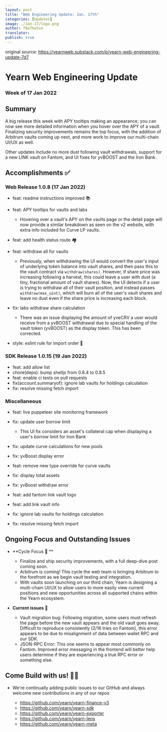 ```yaml
---
layout: post
title: "Web Engineering Update: Jan. 17th"
categories: [Updates]
image: ./Jan-17/logo.png
author: f0xTheSin
translator:
publish: true
---
```


original source: https://yearnweb.substack.com/p/yearn-web-engineering-update-7d7

# Yearn Web Engineering Update

### Week of 17 Jan 2022

## **Summary**

A big release this week with APY tooltips making an appearance; you can now see more detailed information when you hover over the APY of a vault. Finalizing security improvements remains the top focus, with the addition of Arbitrum vaults coming up next, and more work to improve our multi-chain UI/UX as well.

Other updates include no more dust following vault withdrawals, support for a new LINK vault on Fantom, and UI fixes for yvBOOST and the Iron Bank.

## **Accomplishments ✅**

### **Web Release 1.0.8 (17 Jan 2022)**

- feat: readme instructions improved 📚
- feat: APY tooltips for vaults and labs

  - Hovering over a vault's APY on the vaults page or the detail page will now provide a similar breakdown as seen on the v2 website, with extra info included for Curve LP vaults.

- feat: add health status route 🏘️
- feat: withdraw all for vaults

  - Previously, when withdrawing the UI would convert the user's input of underlying token balance into vault shares, and then pass this to the vault contract via `withdraw(shares)`. However, if share price was increasing following a harvest, this could leave a user with dust (a tiny, fractional amount of vault shares). Now, the UI detects if a user is trying to withdraw all of their vault position, and instead passes `withdraw(max_uint)`, which will burn all of the user's vault shares and leave no dust even if the share price is increasing each block.

- fix: labs withdraw share calculation

  - There was an issue displaying the amount of yveCRV a user would receive from a yvBOOST withdrawal due to special handling of the vault token (yvBOOST) as the display token. This has been corrected.

- style: eslint rule for import order 📝

### **SDK Release 1.0.15 (19 Jan 2022)**

- feat: add allow list
- chore(deps): bump shelljs from 0.8.4 to 0.8.5
- feat: enable ci tests on pull requests
- fix(account.summaryof): ignore lab vaults for holdings calculation
- fix: resolve missing fetch import

### **Miscellaneous**

- feat: live puppeteer site monitoring framework
- fix: update user borrow limit

  - This UI fix considers an asset's collateral cap when displaying a user's borrow limit for Iron Bank

- fix: update curve calculations for new pools
- fix: yvBoost display error
- feat: remove new type override for curve vaults
- fix: display total assets
- fix: yvBoost withdraw error
- feat: add fantom link vault logo
- feat: add link vault info
- fix: ignore lab vaults for holdings calculation
- fix: resolve missing fetch import

## **Ongoing Focus and Outstanding Issues**

- **Cycle Focus 🎯 **

  - Finalize and ship security improvements, with a full deep-dive post coming soon.
  - Arbitrum is coming! This cycle the web team is bringing Arbitrum to the forefront as we begin vault testing and integration.
  - With vaults soon launching on our third chain, Yearn is designing a multi-chain UI/UX to allow users to more easily view current positions and new opportunities across all supported chains within the Yearn ecosystem.

- **Current issues 🐛**

  - Vault migration bug: Following migration, some users must refresh the page before the new vault appears and the old vault goes away. Difficult to reproduce consistently (2/16 tries on Fantom), this error appears to be due to misalignment of data between wallet RPC and our SDK.
  - JSON-RPC Error: This one seems to appear most commonly on Fantom. Improved error messaging in the frontend will better help users determine if they are experiencing a true RPC error or something else.

## **Come Build with us! :man_mechanic:**

- We're continually adding public issues to our GitHub and always welcome new contributions in any of our repos

  - https://github.com/yearn/yearn-finance-v3
  - https://github.com/yearn/yearn-sdk
  - https://github.com/yearn/yearn-exporter
  - https://github.com/yearn/yearn-lens
  - https://github.com/yearn/yearn-meta
